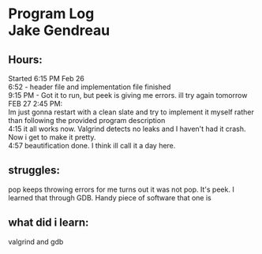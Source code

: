 # Program Log <br> Jake Gendreau

## Hours:
Started 6:15 PM Feb 26 <br>
6:52 - header file and implementation file finished <br>
9:15 PM - Got it to run, but peek is giving me errors. ill try again tomorrow <br>
FEB 27 2:45 PM: <br>
Im just gonna restart with a clean slate and try to implement it myself rather than following the provided program description <br>
4:15 it all works now. Valgrind detects no leaks and I haven't had it crash. Now i get to make it pretty. <br>
4:57 beautification done. I think ill call it a day here. <br>

## struggles:
pop keeps throwing errors for me
turns out it was not pop. It's peek. I learned that through GDB. Handy piece of software that one is

## what did i learn:
valgrind and gdb <br>